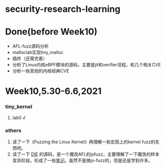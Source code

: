 # security-research-learning

# Done(before Week10)
- AFL-fuzz源码分析
- malloclab实现tiny_malloc
- 插件（还需完善）
- 分析了Linux内核eBPF模块的源码，主要是jit和verifier流程，和几个相关CVE
- 分析一些其他的内核经典CVE

# Week10,5.30-6.6,2021
### tiny_kernel
1. lab0 √
### others
1. 读了一下《Fuzzing the Linux Kernel》再理解一些宏观上的kernel fuzz的东西吧。
2. 读了一下 [DIE](https://github.com/sslab-gatech/DIE) 的源码，是一个魔改AFL的jsfuzz，主要理解了一下魔改的样本变异阶段，形成了一些[笔记](https://github.com/OrangeGzY/security-research-learning/blob/main/DIE/DIE.md)。虽然不是做js-fuzz的，但是还是学到许多。
